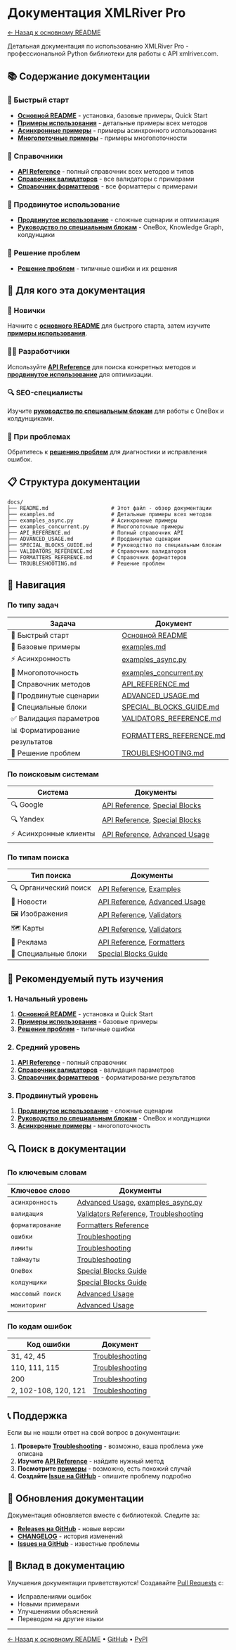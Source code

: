 # Документация XMLRiver Pro

[← Назад к основному README](../README.md)

Детальная документация по использованию XMLRiver Pro - профессиональной Python библиотеки для работы с API xmlriver.com.

## 📚 Содержание документации

### 🚀 Быстрый старт
- **[Основной README](../README.md)** - установка, базовые примеры, Quick Start
- **[Примеры использования](examples.md)** - детальные примеры всех методов
- **[Асинхронные примеры](examples_async.py)** - примеры асинхронного использования
- **[Многопоточные примеры](examples_concurrent.py)** - примеры многопоточности

### 📖 Справочники
- **[API Reference](API_REFERENCE.md)** - полный справочник всех методов и типов
- **[Справочник валидаторов](VALIDATORS_REFERENCE.md)** - все валидаторы с примерами
- **[Справочник форматтеров](FORMATTERS_REFERENCE.md)** - все форматтеры с примерами

### 🎯 Продвинутое использование
- **[Продвинутое использование](ADVANCED_USAGE.md)** - сложные сценарии и оптимизация
- **[Руководство по специальным блокам](SPECIAL_BLOCKS_GUIDE.md)** - OneBox, Knowledge Graph, колдунщики

### 🔧 Решение проблем
- **[Решение проблем](TROUBLESHOOTING.md)** - типичные ошибки и их решения

## 🎯 Для кого эта документация

### 👶 Новички
Начните с **[основного README](../README.md)** для быстрого старта, затем изучите **[примеры использования](examples.md)**.

### 👨‍💻 Разработчики
Используйте **[API Reference](API_REFERENCE.md)** для поиска конкретных методов и **[продвинутое использование](ADVANCED_USAGE.md)** для оптимизации.

### 🔍 SEO-специалисты
Изучите **[руководство по специальным блокам](SPECIAL_BLOCKS_GUIDE.md)** для работы с OneBox и колдунщиками.

### 🐛 При проблемах
Обратитесь к **[решению проблем](TROUBLESHOOTING.md)** для диагностики и исправления ошибок.

## 📋 Структура документации

```
docs/
├── README.md                    # Этот файл - обзор документации
├── examples.md                  # Детальные примеры всех методов
├── examples_async.py            # Асинхронные примеры
├── examples_concurrent.py       # Многопоточные примеры
├── API_REFERENCE.md             # Полный справочник API
├── ADVANCED_USAGE.md            # Продвинутые сценарии
├── SPECIAL_BLOCKS_GUIDE.md      # Руководство по специальным блокам
├── VALIDATORS_REFERENCE.md      # Справочник валидаторов
├── FORMATTERS_REFERENCE.md      # Справочник форматтеров
└── TROUBLESHOOTING.md           # Решение проблем
```

## 🔗 Навигация

### По типу задач

| Задача | Документ |
|--------|----------|
| 🚀 Быстрый старт | [Основной README](../README.md) |
| 📝 Базовые примеры | [examples.md](examples.md) |
| ⚡ Асинхронность | [examples_async.py](examples_async.py) |
| 🔄 Многопоточность | [examples_concurrent.py](examples_concurrent.py) |
| 📖 Справочник методов | [API_REFERENCE.md](API_REFERENCE.md) |
| 🎯 Продвинутые сценарии | [ADVANCED_USAGE.md](ADVANCED_USAGE.md) |
| 🧩 Специальные блоки | [SPECIAL_BLOCKS_GUIDE.md](SPECIAL_BLOCKS_GUIDE.md) |
| ✅ Валидация параметров | [VALIDATORS_REFERENCE.md](VALIDATORS_REFERENCE.md) |
| 📊 Форматирование результатов | [FORMATTERS_REFERENCE.md](FORMATTERS_REFERENCE.md) |
| 🐛 Решение проблем | [TROUBLESHOOTING.md](TROUBLESHOOTING.md) |

### По поисковым системам

| Система | Документы |
|---------|-----------|
| 🔍 Google | [API Reference](API_REFERENCE.md#google-client), [Special Blocks](SPECIAL_BLOCKS_GUIDE.md#google-special-blocks) |
| 🔍 Yandex | [API Reference](API_REFERENCE.md#yandex-client), [Special Blocks](SPECIAL_BLOCKS_GUIDE.md#yandex-special-blocks) |
| ⚡ Асинхронные клиенты | [API Reference](API_REFERENCE.md#асинхронные-клиенты), [Advanced Usage](ADVANCED_USAGE.md#асинхронный-массовый-поиск) |

### По типам поиска

| Тип поиска | Документы |
|------------|-----------|
| 🔍 Органический поиск | [API Reference](API_REFERENCE.md#основные-клиенты), [Examples](examples.md) |
| 📰 Новости | [API Reference](API_REFERENCE.md#googlenews), [Advanced Usage](ADVANCED_USAGE.md#мониторинг-позиций) |
| 🖼️ Изображения | [API Reference](API_REFERENCE.md#googleimages), [Validators](VALIDATORS_REFERENCE.md#валидаторы-изображений) |
| 🗺️ Карты | [API Reference](API_REFERENCE.md#googlemaps), [Validators](VALIDATORS_REFERENCE.md#validate_coordscoords-coords---bool) |
| 📢 Реклама | [API Reference](API_REFERENCE.md#googleads), [Formatters](FORMATTERS_REFERENCE.md#format_ads_responseresponse-adsresponse---dictstr-any) |
| 🧩 Специальные блоки | [Special Blocks Guide](SPECIAL_BLOCKS_GUIDE.md) |

## 🎯 Рекомендуемый путь изучения

### 1. Начальный уровень
1. **[Основной README](../README.md)** - установка и Quick Start
2. **[Примеры использования](examples.md)** - базовые примеры
3. **[Решение проблем](TROUBLESHOOTING.md)** - типичные ошибки

### 2. Средний уровень
1. **[API Reference](API_REFERENCE.md)** - полный справочник
2. **[Справочник валидаторов](VALIDATORS_REFERENCE.md)** - валидация параметров
3. **[Справочник форматтеров](FORMATTERS_REFERENCE.md)** - форматирование результатов

### 3. Продвинутый уровень
1. **[Продвинутое использование](ADVANCED_USAGE.md)** - сложные сценарии
2. **[Руководство по специальным блокам](SPECIAL_BLOCKS_GUIDE.md)** - OneBox и колдунщики
3. **[Асинхронные примеры](examples_async.py)** - многопоточность

## 🔍 Поиск в документации

### По ключевым словам

| Ключевое слово | Документы |
|----------------|-----------|
| `асинхронность` | [Advanced Usage](ADVANCED_USAGE.md), [examples_async.py](examples_async.py) |
| `валидация` | [Validators Reference](VALIDATORS_REFERENCE.md), [Troubleshooting](TROUBLESHOOTING.md) |
| `форматирование` | [Formatters Reference](FORMATTERS_REFERENCE.md) |
| `ошибки` | [Troubleshooting](TROUBLESHOOTING.md) |
| `лимиты` | [Troubleshooting](TROUBLESHOOTING.md#превышение-лимитов) |
| `таймауты` | [Troubleshooting](TROUBLESHOOTING.md#таймауты) |
| `OneBox` | [Special Blocks Guide](SPECIAL_BLOCKS_GUIDE.md#google-special-blocks) |
| `колдунщики` | [Special Blocks Guide](SPECIAL_BLOCKS_GUIDE.md#yandex-special-blocks) |
| `массовый поиск` | [Advanced Usage](ADVANCED_USAGE.md#массовый-поиск) |
| `мониторинг` | [Advanced Usage](ADVANCED_USAGE.md#мониторинг-позиций) |

### По кодам ошибок

| Код ошибки | Документ |
|------------|----------|
| 31, 42, 45 | [Troubleshooting](TROUBLESHOOTING.md#authenticationerror-invalid-api-key) |
| 110, 111, 115 | [Troubleshooting](TROUBLESHOOTING.md#ratelimiterror-rate-limit-exceeded) |
| 200 | [Troubleshooting](TROUBLESHOOTING.md#authenticationerror-insufficient-funds) |
| 2, 102-108, 120, 121 | [Troubleshooting](TROUBLESHOOTING.md#validationerror-invalid-parameters) |

## 📞 Поддержка

Если вы не нашли ответ на свой вопрос в документации:

1. **Проверьте [Troubleshooting](TROUBLESHOOTING.md)** - возможно, ваша проблема уже описана
2. **Изучите [API Reference](API_REFERENCE.md)** - найдите нужный метод
3. **Посмотрите [примеры](examples.md)** - возможно, есть похожий случай
4. **Создайте [Issue на GitHub](https://github.com/Eapwrk/xmlriver-pro/issues)** - опишите проблему подробно

## 🔄 Обновления документации

Документация обновляется вместе с библиотекой. Следите за:

- **[Releases на GitHub](https://github.com/Eapwrk/xmlriver-pro/releases)** - новые версии
- **[CHANGELOG](../CHANGELOG.md)** - история изменений
- **[Issues на GitHub](https://github.com/Eapwrk/xmlriver-pro/issues)** - известные проблемы

## 📝 Вклад в документацию

Улучшения документации приветствуются! Создавайте [Pull Requests](https://github.com/Eapwrk/xmlriver-pro/pulls) с:

- Исправлениями ошибок
- Новыми примерами
- Улучшениями объяснений
- Переводом на другие языки

---

[← Назад к основному README](../README.md) • [GitHub](https://github.com/Eapwrk/xmlriver-pro) • [PyPI](https://pypi.org/project/xmlriver-pro/)